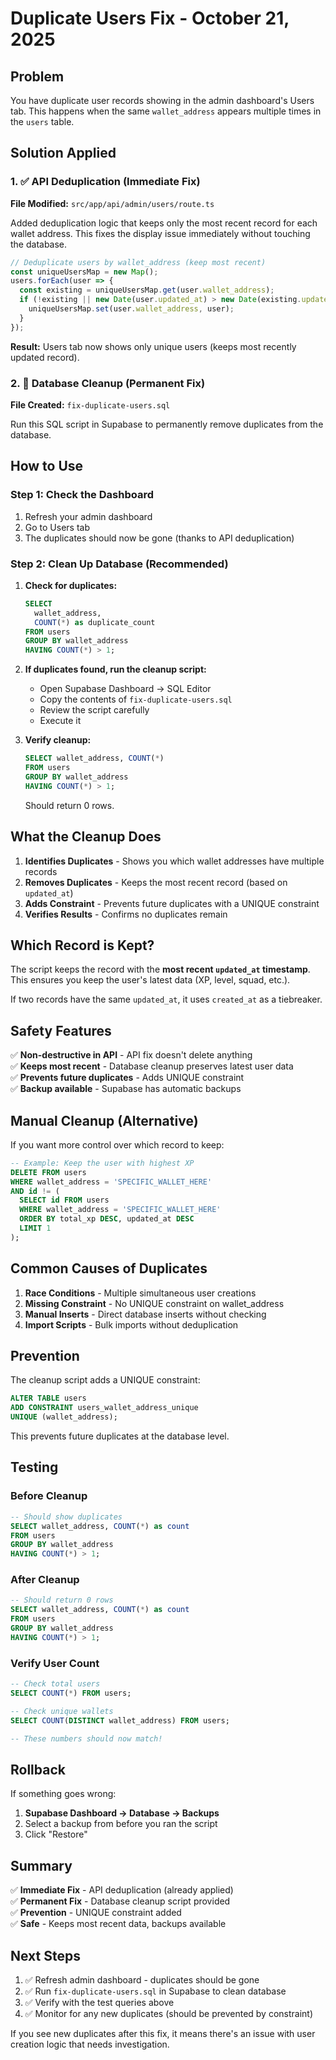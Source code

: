 # Duplicate Users Fix - October 21, 2025

## Problem

You have duplicate user records showing in the admin dashboard's Users tab. This happens when the same `wallet_address` appears multiple times in the `users` table.

## Solution Applied

### 1. ✅ API Deduplication (Immediate Fix)

**File Modified:** `src/app/api/admin/users/route.ts`

Added deduplication logic that keeps only the most recent record for each wallet address. This fixes the display issue immediately without touching the database.

```typescript
// Deduplicate users by wallet_address (keep most recent)
const uniqueUsersMap = new Map();
users.forEach(user => {
  const existing = uniqueUsersMap.get(user.wallet_address);
  if (!existing || new Date(user.updated_at) > new Date(existing.updated_at)) {
    uniqueUsersMap.set(user.wallet_address, user);
  }
});
```

**Result:** Users tab now shows only unique users (keeps most recently updated record).

### 2. 🔧 Database Cleanup (Permanent Fix)

**File Created:** `fix-duplicate-users.sql`

Run this SQL script in Supabase to permanently remove duplicates from the database.

## How to Use

### Step 1: Check the Dashboard

1. Refresh your admin dashboard
2. Go to Users tab
3. The duplicates should now be gone (thanks to API deduplication)

### Step 2: Clean Up Database (Recommended)

1. **Check for duplicates:**
   ```sql
   SELECT 
     wallet_address,
     COUNT(*) as duplicate_count
   FROM users
   GROUP BY wallet_address
   HAVING COUNT(*) > 1;
   ```

2. **If duplicates found, run the cleanup script:**
   - Open Supabase Dashboard → SQL Editor
   - Copy the contents of `fix-duplicate-users.sql`
   - Review the script carefully
   - Execute it

3. **Verify cleanup:**
   ```sql
   SELECT wallet_address, COUNT(*) 
   FROM users 
   GROUP BY wallet_address 
   HAVING COUNT(*) > 1;
   ```
   Should return 0 rows.

## What the Cleanup Does

1. **Identifies Duplicates** - Shows you which wallet addresses have multiple records
2. **Removes Duplicates** - Keeps the most recent record (based on `updated_at`)
3. **Adds Constraint** - Prevents future duplicates with a UNIQUE constraint
4. **Verifies Results** - Confirms no duplicates remain

## Which Record is Kept?

The script keeps the record with the **most recent `updated_at` timestamp**. This ensures you keep the user's latest data (XP, level, squad, etc.).

If two records have the same `updated_at`, it uses `created_at` as a tiebreaker.

## Safety Features

✅ **Non-destructive in API** - API fix doesn't delete anything  
✅ **Keeps most recent** - Database cleanup preserves latest user data  
✅ **Prevents future duplicates** - Adds UNIQUE constraint  
✅ **Backup available** - Supabase has automatic backups  

## Manual Cleanup (Alternative)

If you want more control over which record to keep:

```sql
-- Example: Keep the user with highest XP
DELETE FROM users 
WHERE wallet_address = 'SPECIFIC_WALLET_HERE'
AND id != (
  SELECT id FROM users 
  WHERE wallet_address = 'SPECIFIC_WALLET_HERE'
  ORDER BY total_xp DESC, updated_at DESC
  LIMIT 1
);
```

## Common Causes of Duplicates

1. **Race Conditions** - Multiple simultaneous user creations
2. **Missing Constraint** - No UNIQUE constraint on wallet_address
3. **Manual Inserts** - Direct database inserts without checking
4. **Import Scripts** - Bulk imports without deduplication

## Prevention

The cleanup script adds a UNIQUE constraint:

```sql
ALTER TABLE users
ADD CONSTRAINT users_wallet_address_unique 
UNIQUE (wallet_address);
```

This prevents future duplicates at the database level.

## Testing

### Before Cleanup
```sql
-- Should show duplicates
SELECT wallet_address, COUNT(*) as count
FROM users
GROUP BY wallet_address
HAVING COUNT(*) > 1;
```

### After Cleanup
```sql
-- Should return 0 rows
SELECT wallet_address, COUNT(*) as count
FROM users
GROUP BY wallet_address
HAVING COUNT(*) > 1;
```

### Verify User Count
```sql
-- Check total users
SELECT COUNT(*) FROM users;

-- Check unique wallets
SELECT COUNT(DISTINCT wallet_address) FROM users;

-- These numbers should now match!
```

## Rollback

If something goes wrong:

1. **Supabase Dashboard → Database → Backups**
2. Select a backup from before you ran the script
3. Click "Restore"

## Summary

✅ **Immediate Fix** - API deduplication (already applied)  
✅ **Permanent Fix** - Database cleanup script provided  
✅ **Prevention** - UNIQUE constraint added  
✅ **Safe** - Keeps most recent data, backups available  

## Next Steps

1. ✅ Refresh admin dashboard - duplicates should be gone
2. ✅ Run `fix-duplicate-users.sql` in Supabase to clean database
3. ✅ Verify with the test queries above
4. ✅ Monitor for any new duplicates (should be prevented by constraint)

If you see new duplicates after this fix, it means there's an issue with user creation logic that needs investigation.

